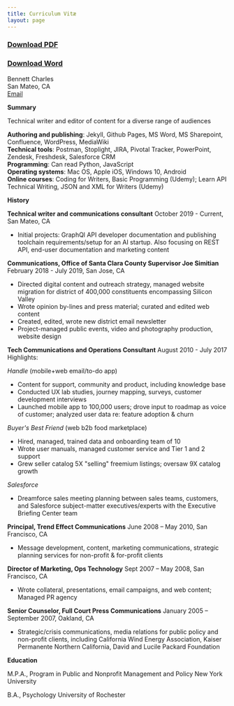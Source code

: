 ```yaml
---
title: Curriculum Vitæ
layout: page
---
```

### <a href="Bennett_Charles_2019.pdf">Download PDF</a><br/>
### <a href="Bennett_Charles_2019.docx">Download Word</a><br/>

Bennett Charles<br/>
San Mateo, CA<br/>
<a href="mailto:bennettcharles100@gmail.com">Email</a>

**Summary**

Technical writer and editor of content for a diverse range of audiences

**Authoring and publishing**: Jekyll, Github Pages, MS Word, MS Sharepoint, Confluence, WordPress,   MediaWiki<br/>
**Technical tools**:  Postman, Stoplight, JIRA, Pivotal Tracker, PowerPoint, Zendesk, Freshdesk,  Salesforce CRM<br/>
**Programming**:  Can read Python, JavaScript<br/>
**Operating systems**: Mac OS, Apple iOS, Windows 10, Android<br/>
**Online courses**:  Coding for Writers, Basic Programming (Udemy); Learn API Technical Writing, JSON and XML for Writers (Udemy) 

**History**

**Technical writer and communications consultant**
October 2019 - Current, San Mateo, CA
- Initial projects: GraphQl API developer documentation and publishing toolchain requirements/setup for an AI startup.  Also focusing on REST API, end-user documentation and marketing content

**Communications, Office of Santa Clara County Supervisor Joe Simitian**
February 2018 - July 2019, San Jose, CA
- Directed digital content and outreach strategy, managed website migration for district of 400,000 constituents encompassing Silicon Valley
- Wrote opinion by-lines and press material; curated and edited web content
- Created, edited, wrote new district email newsletter
- Project-managed public events, video and photography production, website design 

**Tech Communications and Operations Consultant**
August 2010 - July 2017<br/>
Highlights:<br/>

*Handle* (mobile+web email/to-do app)<br/>
- Content for support, community and product, including knowledge base 
- Conducted UX lab studies, journey mapping, surveys, customer development interviews 
- Launched mobile app to 100,000 users; drove input to roadmap as voice of customer; analyzed user data re: feature adoption & churn<br/>

*Buyer's Best Friend* (web b2b food marketplace)<br/>
- Hired, managed, trained data and onboarding team of 10 
- Wrote user manuals, managed customer service and Tier 1 and 2 support 
- Grew seller catalog 5X "selling" freemium listings; oversaw 9X catalog growth<br/>

*Salesforce*<br/>
- Dreamforce sales meeting planning between sales teams, customers, and Salesforce subject-matter executives/experts with the Executive Briefing Center team

**Principal, Trend Effect Communications**
June 2008 – May 2010,  San Francisco, CA
- Message development, content, marketing communications, strategic planning services for non-profit & for-profit clients

**Director of Marketing, Ops Technology**
Sept 2007 – May 2008,  San Francisco, CA
- Wrote collateral, presentations, email campaigns, and web content; Managed PR agency

**Senior Counselor,  Full Court Press Communications**
January 2005 – September 2007,  Oakland, CA
- Strategic/crisis communications, media relations for public policy and non-profit clients, including California Wind Energy Association, Kaiser Permanente Northern California, David and Lucile Packard Foundation

**Education**<br/>

M.P.A., Program in Public and Nonprofit Management and Policy
New York University

B.A., Psychology
University of Rochester
